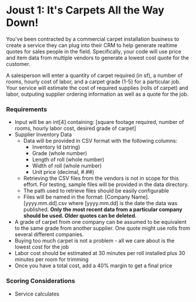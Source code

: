 # Joust 1: It's Carpets All the Way Down!
You've been contracted by a commercial carpet installation business to create a service they can plug into their CRM to help generate realtime quotes for sales people in the field. Specifically, your code will use price and item data from multiple vendors to generate a lowest cost quote for the customer.

A salesperson will enter a quantity of carpet required (in sf), a number of rooms, hourly cost of labor, and a carpet grade (1-5) for a particular job. Your service will estimate the cost of required supplies (rolls of carpet) and labor, outputing supplier ordering information as well as a quote for the job.

### Requirements
* Input will be an int[4] containing: [square footage required, number of rooms, hourly labor cost, desired grade of carpet]
* Supplier Inventory Data
  * Data will be provided in CSV format with the following columns:
    * Inventory Id (string)
    * Grade (whole number)
    * Length of roll (whole number)
    * Width of roll (whole number)
    * Unit price (decimal, #.##)
  * Retrieving the CSV files from the vendors is not in scope for this effort. For testing, sample files will be provided in the data directory.
  * The path used to retrieve files should be easily configurable
  * Files will be named in the format: [Company Name].[yyyy.mm.dd].csv where [yyyy.mm.dd] is the date the data was published. **Only the most recent data from a particular company should be used. Older quotes can be deleted.**
* A grade of carpet from one company can be assumed to be equivalent to the same grade from another supplier. One quote might use rolls from several different companies.
* Buying too much carpet is not a problem - all we care about is the lowest cost for the job
* Labor cost should be estimated at 30 minutes per roll installed plus 30 minutes per room for trimming
* Once you have a total cost, add a 40% margin to get a final price

### Scoring Considerations
 * Service calculates 
